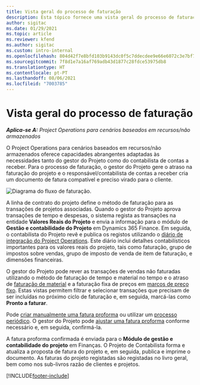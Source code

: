 ```yaml
---
title: Vista geral do processo de faturação
description: Esta tópico fornece uma vista geral do processo de faturação no Project Operations para cenários baseados em recursos/não armazenados.
author: sigitac
ms.date: 01/29/2021
ms.topic: article
ms.reviewer: kfend
ms.author: sigitac
ms.custom: intro-internal
ms.openlocfilehash: 804d42f7e8bfd103b9143dc0f5c7ddecdee9e66e6072c3e7bf76b2a8c549cf55
ms.sourcegitcommit: 7f8d1e7a16af769adb43d1877c28fdce53975db8
ms.translationtype: HT
ms.contentlocale: pt-PT
ms.lasthandoff: 08/06/2021
ms.locfileid: "7003785"
---
```

# <a name="invoicing-process-overview"></a>Vista geral do processo de faturação

_**Aplica-se A:** Project Operations para cenários baseados em recursos/não armazenados_

O Project Operations para cenários baseados em recursos/não armazenados oferece capacidades abrangentes adaptadas às necessidades tanto do gestor do Projeto como do contabilista de contas a receber. Para o processo de faturação, o gestor do Projeto gere o atraso na faturação do projeto e o responsável/contabilista de contas a receber cria um documento de fatura compatível e preciso virado para o cliente.

![Diagrama do fluxo de faturação.](./media/invoicing-flow.png)

A linha de contrato do projeto define o método de faturação para as transações de projetos associadas. Quando o gestor do Projeto aprova transações de tempo e despesas, o sistema regista as transações na entidade **Valores Reais do Projeto** e envia a informação para o módulo de **Gestão e contabilidade do Projeto** em Dynamics 365 Finance. Em seguida, o contabilista do Projeto revê e publica os registos utilizando o [diário de integração do Project Operations](../project-accounting/project-operations-integration-journal.md). Este diário inclui detalhes contabilísticos importantes para os valores reais do projeto, tais como faturação, grupo de impostos sobre vendas, grupo de imposto de venda de item de faturação, e dimensões financeiras.

O gestor do Projeto pode rever as transações de vendas não faturadas utilizando o método de faturação de tempo e material no tempo e o atraso de [faturação de material](../proforma-invoicing/manage-billing-backlog.md#time-and-material-billing-backlog) e a faturação fixa de preços em [marcos de preço fixo](../proforma-invoicing/manage-billing-backlog.md#fixed-price-milestones). Estas vistas permitem filtrar e selecionar transações que precisam de ser incluídas no próximo ciclo de faturação e, em seguida, marcá-las como **Pronto a faturar**.

Pode [criar manualmente uma fatura proforma](../proforma-invoicing/create-manual-proforma-invoice.md) ou utilizar um [processo periódico](../proforma-invoicing/configure-automated-invoice-creation.md). O gestor do Projeto pode [ajustar uma fatura proforma](../proforma-invoicing/manage-proforma-invoice.md) conforme necessário e, em seguida, confirmá-la.

A fatura proforma confirmada é enviada para o **Módulo de gestão e contabilidade do projeto** em Finanças. O Projeto de Contabilista forma e atualiza a proposta de fatura do projeto e, em seguida, publica e imprime o documento. As faturas do projeto registadas são registadas no livro geral, bem como nos sub-livros razão de clientes e projetos.


[!INCLUDE[footer-include](../includes/footer-banner.md)]